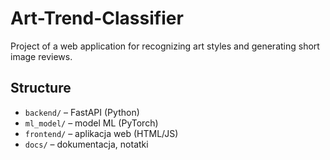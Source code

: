 # Art-Trend-Classifier

Project of a web application for recognizing art styles and generating short image reviews.

## Structure
- `backend/` – FastAPI (Python)
- `ml_model/` – model ML (PyTorch)
- `frontend/` – aplikacja web (HTML/JS)
- `docs/` – dokumentacja, notatki
